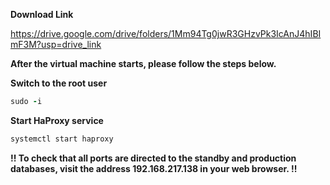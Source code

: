 **Download Link**  <br />

https://drive.google.com/drive/folders/1Mm94Tg0jwR3GHzvPk3IcAnJ4hIBImF3M?usp=drive_link

**After the virtual machine starts, please follow the steps below.**

**Switch to the root user**
```ruby
sudo -i
```
**Start HaProxy service**

```ruby
systemctl start haproxy
```

**!! To check that all ports are directed to the standby and production databases, visit the address 192.168.217.138 in your web browser. !!**
